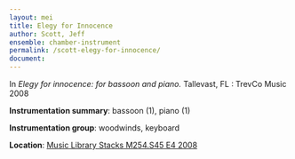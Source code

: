 ```yaml
---
layout: mei
title: Elegy for Innocence 
author: Scott, Jeff 
ensemble: chamber-instrument
permalink: /scott-elegy-for-innocence/
document: 
---
```


In *Elegy for innocence: for bassoon and piano.* Tallevast, FL : TrevCo Music 2008 

**Instrumentation summary**: bassoon (1), piano (1) 

**Instrumentation group**: woodwinds, keyboard

**Location**: <a href="https://tufts.primo.exlibrisgroup.com/permalink/01TUN_INST/1kc9gia/alma991018326542703851" target="_blank">Music Library Stacks M254.S45 E4 2008</a>